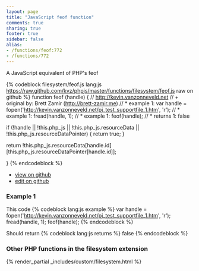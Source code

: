 ```yaml
---
layout: page
title: "JavaScript feof function"
comments: true
sharing: true
footer: true
sidebar: false
alias:
- /functions/feof:772
- /functions/772
---
```

<!-- Generated by Rakefile:build -->
A JavaScript equivalent of PHP's feof

{% codeblock filesystem/feof.js lang:js https://raw.github.com/kvz/phpjs/master/functions/filesystem/feof.js raw on github %}
function feof (handle) {
  // http://kevin.vanzonneveld.net
  // +   original by: Brett Zamir (http://brett-zamir.me)
  // *     example 1: var handle = fopen('http://kevin.vanzonneveld.net/pj_test_supportfile_1.htm', 'r');
  // *     example 1: fread(handle, 1);
  // *     example 1: feof(handle);
  // *     returns 1: false

  if (!handle || !this.php_js || !this.php_js.resourceData || !this.php_js.resourceDataPointer) {
    return true;
  }

  return !this.php_js.resourceData[handle.id][this.php_js.resourceDataPointer[handle.id]];

}
{% endcodeblock %}

 - [view on github](https://github.com/kvz/phpjs/blob/master/functions/filesystem/feof.js)
 - [edit on github](https://github.com/kvz/phpjs/edit/master/functions/filesystem/feof.js)

### Example 1
This code
{% codeblock lang:js example %}
var handle = fopen('http://kevin.vanzonneveld.net/pj_test_supportfile_1.htm', 'r');
fread(handle, 1);
feof(handle);
{% endcodeblock %}

Should return
{% codeblock lang:js returns %}
false
{% endcodeblock %}


### Other PHP functions in the filesystem extension
{% render_partial _includes/custom/filesystem.html %}
